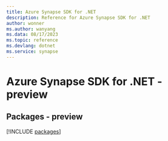 ```yaml
---
title: Azure Synapse SDK for .NET
description: Reference for Azure Synapse SDK for .NET
author: wonner
ms.author: wanyang
ms.data: 08/17/2023
ms.topic: reference
ms.devlang: dotnet
ms.service: synapse
---
```

# Azure Synapse SDK for .NET - preview
## Packages - preview
[!INCLUDE [packages](synapse-index.md)]